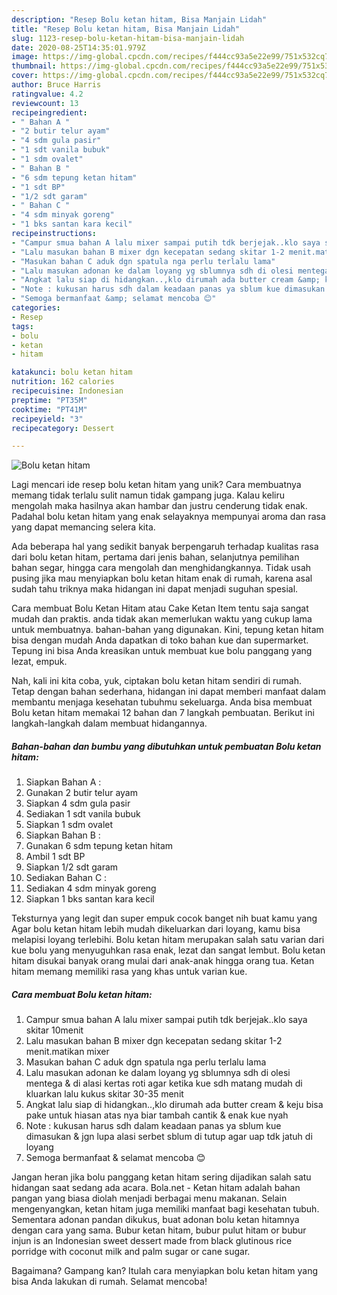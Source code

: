 ```yaml
---
description: "Resep Bolu ketan hitam, Bisa Manjain Lidah"
title: "Resep Bolu ketan hitam, Bisa Manjain Lidah"
slug: 1123-resep-bolu-ketan-hitam-bisa-manjain-lidah
date: 2020-08-25T14:35:01.979Z
image: https://img-global.cpcdn.com/recipes/f444cc93a5e22e99/751x532cq70/bolu-ketan-hitam-foto-resep-utama.jpg
thumbnail: https://img-global.cpcdn.com/recipes/f444cc93a5e22e99/751x532cq70/bolu-ketan-hitam-foto-resep-utama.jpg
cover: https://img-global.cpcdn.com/recipes/f444cc93a5e22e99/751x532cq70/bolu-ketan-hitam-foto-resep-utama.jpg
author: Bruce Harris
ratingvalue: 4.2
reviewcount: 13
recipeingredient:
- " Bahan A "
- "2 butir telur ayam"
- "4 sdm gula pasir"
- "1 sdt vanila bubuk"
- "1 sdm ovalet"
- " Bahan B "
- "6 sdm tepung ketan hitam"
- "1 sdt BP"
- "1/2 sdt garam"
- " Bahan C "
- "4 sdm minyak goreng"
- "1 bks santan kara kecil"
recipeinstructions:
- "Campur smua bahan A lalu mixer sampai putih tdk berjejak..klo saya skitar 10menit"
- "Lalu masukan bahan B mixer dgn kecepatan sedang skitar 1-2 menit.matikan mixer"
- "Masukan bahan C aduk dgn spatula nga perlu terlalu lama"
- "Lalu masukan adonan ke dalam loyang yg sblumnya sdh di olesi mentega &amp; di alasi kertas roti agar ketika kue sdh matang mudah di kluarkan lalu kukus skitar 30-35 menit"
- "Angkat lalu siap di hidangkan..,klo dirumah ada butter cream &amp; keju bisa pake untuk hiasan atas nya biar tambah cantik &amp; enak kue nyah"
- "Note : kukusan harus sdh dalam keadaan panas ya sblum kue dimasukan &amp; jgn lupa alasi serbet sblum di tutup agar uap tdk jatuh di loyang"
- "Semoga bermanfaat &amp; selamat mencoba 😊"
categories:
- Resep
tags:
- bolu
- ketan
- hitam

katakunci: bolu ketan hitam 
nutrition: 162 calories
recipecuisine: Indonesian
preptime: "PT35M"
cooktime: "PT41M"
recipeyield: "3"
recipecategory: Dessert

---
```



![Bolu ketan hitam](https://img-global.cpcdn.com/recipes/f444cc93a5e22e99/751x532cq70/bolu-ketan-hitam-foto-resep-utama.jpg)

Lagi mencari ide resep bolu ketan hitam yang unik? Cara membuatnya memang tidak terlalu sulit namun tidak gampang juga. Kalau keliru mengolah maka hasilnya akan hambar dan justru cenderung tidak enak. Padahal bolu ketan hitam yang enak selayaknya mempunyai aroma dan rasa yang dapat memancing selera kita.

Ada beberapa hal yang sedikit banyak berpengaruh terhadap kualitas rasa dari bolu ketan hitam, pertama dari jenis bahan, selanjutnya pemilihan bahan segar, hingga cara mengolah dan menghidangkannya. Tidak usah pusing jika mau menyiapkan bolu ketan hitam enak di rumah, karena asal sudah tahu triknya maka hidangan ini dapat menjadi suguhan spesial.

Cara membuat Bolu Ketan Hitam atau Cake Ketan Item tentu saja sangat mudah dan praktis. anda tidak akan memerlukan waktu yang cukup lama untuk membuatnya. bahan-bahan yang digunakan. Kini, tepung ketan hitam bisa dengan mudah Anda dapatkan di toko bahan kue dan supermarket. Tepung ini bisa Anda kreasikan untuk membuat kue bolu panggang yang lezat, empuk.


Nah, kali ini kita coba, yuk, ciptakan bolu ketan hitam sendiri di rumah. Tetap dengan bahan sederhana, hidangan ini dapat memberi manfaat dalam membantu menjaga kesehatan tubuhmu sekeluarga. Anda bisa membuat Bolu ketan hitam memakai 12 bahan dan 7 langkah pembuatan. Berikut ini langkah-langkah dalam membuat hidangannya.

<!--inarticleads1-->

##### Bahan-bahan dan bumbu yang dibutuhkan untuk pembuatan Bolu ketan hitam:

1. Siapkan  Bahan A :
1. Gunakan 2 butir telur ayam
1. Siapkan 4 sdm gula pasir
1. Sediakan 1 sdt vanila bubuk
1. Siapkan 1 sdm ovalet
1. Siapkan  Bahan B :
1. Gunakan 6 sdm tepung ketan hitam
1. Ambil 1 sdt BP
1. Siapkan 1/2 sdt garam
1. Sediakan  Bahan C :
1. Sediakan 4 sdm minyak goreng
1. Siapkan 1 bks santan kara kecil


Teksturnya yang legit dan super empuk cocok banget nih buat kamu yang Agar bolu ketan hitam lebih mudah dikeluarkan dari loyang, kamu bisa melapisi loyang terlebihi. Bolu ketan hitam merupakan salah satu varian dari kue bolu yang menyuguhkan rasa enak, lezat dan sangat lembut. Bolu ketan hitam disukai banyak orang mulai dari anak-anak hingga orang tua. Ketan hitam memang memiliki rasa yang khas untuk varian kue. 

<!--inarticleads2-->

##### Cara membuat Bolu ketan hitam:

1. Campur smua bahan A lalu mixer sampai putih tdk berjejak..klo saya skitar 10menit
1. Lalu masukan bahan B mixer dgn kecepatan sedang skitar 1-2 menit.matikan mixer
1. Masukan bahan C aduk dgn spatula nga perlu terlalu lama
1. Lalu masukan adonan ke dalam loyang yg sblumnya sdh di olesi mentega &amp; di alasi kertas roti agar ketika kue sdh matang mudah di kluarkan lalu kukus skitar 30-35 menit
1. Angkat lalu siap di hidangkan..,klo dirumah ada butter cream &amp; keju bisa pake untuk hiasan atas nya biar tambah cantik &amp; enak kue nyah
1. Note : kukusan harus sdh dalam keadaan panas ya sblum kue dimasukan &amp; jgn lupa alasi serbet sblum di tutup agar uap tdk jatuh di loyang
1. Semoga bermanfaat &amp; selamat mencoba 😊


Jangan heran jika bolu panggang ketan hitam sering dijadikan salah satu hidangan saat sedang ada acara. Bola.net - Ketan hitam adalah bahan pangan yang biasa diolah menjadi berbagai menu makanan. Selain mengenyangkan, ketan hitam juga memiliki manfaat bagi kesehatan tubuh. Sementara adonan pandan dikukus, buat adonan bolu ketan hitamnya dengan cara yang sama. Bubur ketan hitam, bubur pulut hitam or bubur injun is an Indonesian sweet dessert made from black glutinous rice porridge with coconut milk and palm sugar or cane sugar. 

Bagaimana? Gampang kan? Itulah cara menyiapkan bolu ketan hitam yang bisa Anda lakukan di rumah. Selamat mencoba!
